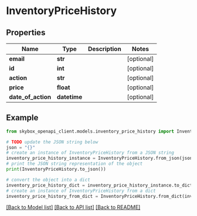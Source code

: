 # InventoryPriceHistory


## Properties

Name | Type | Description | Notes
------------ | ------------- | ------------- | -------------
**email** | **str** |  | [optional] 
**id** | **int** |  | [optional] 
**action** | **str** |  | [optional] 
**price** | **float** |  | [optional] 
**date_of_action** | **datetime** |  | [optional] 

## Example

```python
from skybox_openapi_client.models.inventory_price_history import InventoryPriceHistory

# TODO update the JSON string below
json = "{}"
# create an instance of InventoryPriceHistory from a JSON string
inventory_price_history_instance = InventoryPriceHistory.from_json(json)
# print the JSON string representation of the object
print(InventoryPriceHistory.to_json())

# convert the object into a dict
inventory_price_history_dict = inventory_price_history_instance.to_dict()
# create an instance of InventoryPriceHistory from a dict
inventory_price_history_from_dict = InventoryPriceHistory.from_dict(inventory_price_history_dict)
```
[[Back to Model list]](../README.md#documentation-for-models) [[Back to API list]](../README.md#documentation-for-api-endpoints) [[Back to README]](../README.md)



